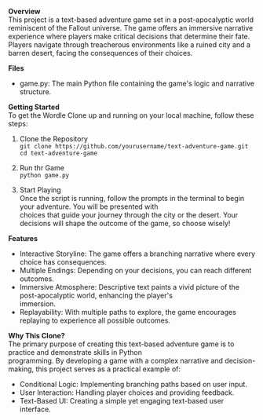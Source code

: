 <!-- 
- What
- How
- Why
-->

**Overview** <br>
  This project is a text-based adventure game set in a post-apocalyptic world reminiscent of the Fallout universe. The game    offers an immersive narrative experience where players make critical decisions that determine their fate. Players navigate   through treacherous environments like a ruined city and a barren desert, facing the consequences of their choices.

**Files** <br>
  - game.py: The main Python file containing the game's logic and narrative structure.

**Getting Started** <br>
  To get the Wordle Clone up and running on your local machine, follow these steps:

  1. Clone the Repository <br>
     ```git clone https://github.com/yourusername/text-adventure-game.git``` <br>
     ```cd text-adventure-game```

  3. Run thr Game <br>
      ```python game.py```

  4. Start Playing <br>
     Once the script is running, follow the prompts in the terminal to begin your adventure. You will be presented with     
     choices that guide your journey through the city or the desert. Your decisions will shape the outcome of the game, so 
     choose wisely!

**Features** <br>
  - Interactive Storyline: The game offers a branching narrative where every choice has consequences.
  - Multiple Endings: Depending on your decisions, you can reach different outcomes.
  - Immersive Atmosphere: Descriptive text paints a vivid picture of the post-apocalyptic world, enhancing the player's   
                          immersion.
  - Replayability: With multiple paths to explore, the game encourages replaying to experience all possible outcomes.

**Why This Clone?** <br>
  The primary purpose of creating this text-based adventure game is to practice and demonstrate skills in Python   
  programming. By developing a game with a complex narrative and decision-making, this project serves as a practical example 
  of:
  - Conditional Logic: Implementing branching paths based on user input.
  - User Interaction: Handling player choices and providing feedback.
  - Text-Based UI: Creating a simple yet engaging text-based user interface.
